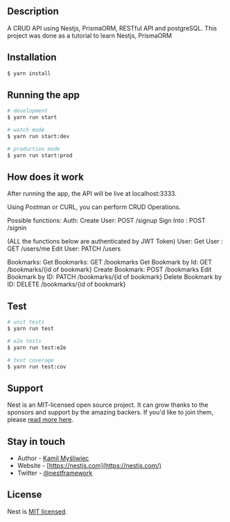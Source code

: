 
## Description

A CRUD API using Nestjs, PrismaORM, RESTful API and postgreSQL.
This project was done as a tutorial to learn Nestjs, PrismaORM

## Installation

```bash
$ yarn install
```

## Running the app

```bash
# development
$ yarn run start

# watch mode
$ yarn run start:dev

# production mode
$ yarn run start:prod
```
## How does it work
After running the app, the API will be live at localhost:3333.

Using Postman or CURL, you can perform CRUD Operations.

Possible functions:
Auth:
Create User: POST /signup
Sign Into : POST /signin

(ALL the functions below are authenticated by JWT Token)
User:
Get User : GET /users/me
Edit User: PATCH /users

Bookmarks:
Get Bookmarks: GET /bookmarks
Get Bookmark by Id: GET /bookmarks/{id of bookmark}
Create Bookmark: POST /bookmarks
Edit Bookmark by ID: PATCH /bookmarks/{id of bookmark}
Delete Bookmark by ID: DELETE /bookmarks/{id of bookmark}

## Test

```bash
# unit tests
$ yarn run test

# e2e tests
$ yarn run test:e2e

# test coverage
$ yarn run test:cov
```

## Support

Nest is an MIT-licensed open source project. It can grow thanks to the sponsors and support by the amazing backers. If you'd like to join them, please [read more here](https://docs.nestjs.com/support).

## Stay in touch

- Author - [Kamil Myśliwiec](https://kamilmysliwiec.com)
- Website - [https://nestjs.com](https://nestjs.com/)
- Twitter - [@nestframework](https://twitter.com/nestframework)

## License

Nest is [MIT licensed](LICENSE).
